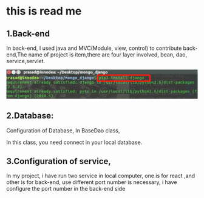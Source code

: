 this is read me
=========================================
## 1.Back-end
In back-end, I used java and MVC(Module, view, control) to contribute back-end,The name of project is item,there are four layer involved, bean, dao, service,servlet.

![](https://github.com/iloveyii/sdg-project/blob/master/backend/project1/image/1.png?raw=true)

## 2.Database:
Configuration of Database, In BaseDao class,

In this class, you need connect in your local database.


## 3.Configuration of service,
In my project, i have run two service in local computer, one is for react ,and other is for back-end, use different port number is necessary, i have configure the port number in the back-end side
